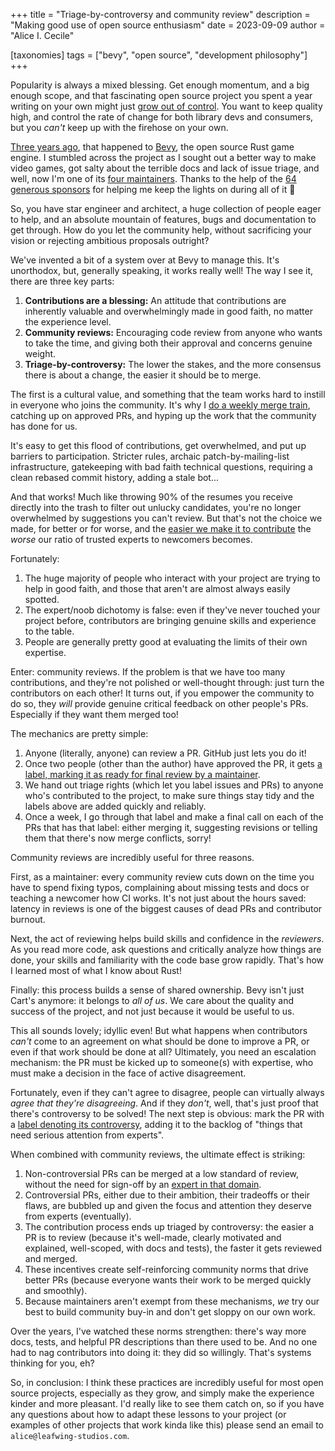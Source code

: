 +++
title = "Triage-by-controversy and community review"
description = "Making good use of open source enthusiasm"
date = 2023-09-09
author = "Alice I. Cecile"

[taxonomies]
tags = ["bevy", "open source", "development philosophy"]
+++

Popularity is always a mixed blessing.
Get enough momentum, and a big enough scope, and that fascinating open source project you spent a year writing on your own might just [grow out of control](https://bevyengine.org/news/scaling-bevy/).
You want to keep quality high, and control the rate of change for both library devs and consumers, but you *can't* keep up with the firehose on your own.

[Three years ago](https://bevyengine.org/news/bevys-third-birthday/), that happened to [Bevy](https://bevyengine.org/), the open source Rust game engine.
I stumbled across the project as I sought out a better way to make video games, got salty about the terrible docs and lack of issue triage, and well, now I'm one of its [four maintainers](https://bevyengine.org/community/people/).
Thanks to the help of the [64 generous sponsors](https://github.com/sponsors/alice-i-cecile) for helping me keep the lights on during all of it 💚

So, you have star engineer and architect, a huge collection of people eager to help, and an absolute mountain of features, bugs and documentation to get through.
How do you let the community help, without sacrificing your vision or rejecting ambitious proposals outright?

We've invented a bit of a system over at Bevy to manage this.
It's unorthodox, but, generally speaking, it works really well!
The way I see it, there are three key parts:

1. **Contributions are a blessing:** An attitude that contributions are inherently valuable and overwhelmingly made in good faith, no matter the experience level.
2. **Community reviews:** Encouraging code review from anyone who wants to take the time, and giving both their approval and concerns genuine weight.
3. **Triage-by-controversy:** The lower the stakes, and the more consensus there is about a change, the easier it should be to merge.

The first is a cultural value, and something that the team works hard to instill in everyone who joins the community.
It's why I [do a weekly merge train](https://elk.zone/mastodon.gamedev.place/@alice_i_cecile/110968204517145096), catching up on approved PRs, and hyping up the work that the community has done for us.

It's easy to get this flood of contributions, get overwhelmed, and put up barriers to participation.
Stricter rules, archaic patch-by-mailing-list infrastructure, gatekeeping with bad faith technical questions, requiring a clean rebased commit history, adding a stale bot...

And that works! Much like throwing 90% of the resumes you receive directly into the trash to filter out unlucky candidates, you're no longer overwhelmed by suggestions you can't review.
But that's not the choice we made, for better or for worse, and the [easier we make it to contribute](https://github.com/bevyengine/bevy/blob/main/CONTRIBUTING.md) the *worse* our ratio of trusted experts to newcomers becomes.

Fortunately:

1. The huge majority of people who interact with your project are trying to help in good faith, and those that aren't are almost always easily spotted.
2. The expert/noob dichotomy is false: even if they've never touched your project before, contributors are bringing genuine skills and experience to the table.
3. People are generally pretty good at evaluating the limits of their own expertise.

Enter: community reviews.
If the problem is that we have too many contributions, and they're not polished or well-thought through: just turn the contributors on each other!
It turns out, if you empower the community to do so, they *will* provide genuine critical feedback on other people's PRs.
Especially if they want them merged too!

The mechanics are pretty simple:

1. Anyone (literally, anyone) can review a PR. GitHub just lets you do it!
2. Once two people (other than the author) have approved the PR, it gets [a label, marking it as ready for final review by a maintainer](https://github.com/bevyengine/bevy/pulls?q=is%3Aopen+is%3Apr+label%3AS-Ready-For-Final-Review).
3. We hand out triage rights (which let you label issues and PRs) to anyone who's contributed to the project, to make sure things stay tidy and the labels above are added quickly and reliably.
4. Once a week, I go through that label and make a final call on each of the PRs that has that label: either merging it, suggesting revisions or telling them that there's now merge conflicts, sorry!

Community reviews are incredibly useful for three reasons.

First, as a maintainer: every community review cuts down on the time you have to spend fixing typos, complaining about missing tests and docs or teaching a newcomer how CI works.
It's not just about the hours saved: latency in reviews is one of the biggest causes of dead PRs and contributor burnout.

Next, the act of reviewing helps build skills and confidence in the *reviewers*.
As you read more code, ask questions and critically analyze how things are done, your skills and familiarity with the code base grow rapidly.
That's how I learned most of what I know about Rust!

Finally: this process builds a sense of shared ownership.
Bevy isn't just Cart's anymore: it belongs to *all of us*.
We care about the quality and success of the project, and not just because it would be useful to us.

This all sounds lovely; idyllic even!
But what happens when contributors *can't* come to an agreement on what should be done to improve a PR, or even if that work should be done at all?
Ultimately, you need an escalation mechanism: the PR must be kicked up to someone(s) with expertise, who must make a decision in the face of active disagreement.

Fortunately, even if they can't agree to disagree, people can virtually always *agree that they're disagreeing*.
And if they *don't*, well, that's just proof that there's controversy to be solved!
The next step is obvious: mark the PR with a [label denoting its controversy](https://github.com/bevyengine/bevy/pulls?q=is%3Aopen+is%3Apr+label%3AS-Controversial), adding it to the backlog of "things that need serious attention from experts".

When combined with community reviews, the ultimate effect is striking:

1. Non-controversial PRs can be merged at a low standard of review, without the need for sign-off by an [expert in that domain](https://bevyengine.org/news/scaling-bevy-development/).
2. Controversial PRs, either due to their ambition, their tradeoffs or their flaws, are bubbled up and given the focus and attention they deserve from experts (eventually).
3. The contribution process ends up triaged by controversy: the easier a PR is to review (because it's well-made, clearly motivated and explained, well-scoped, with docs and tests), the faster it gets reviewed and merged.
4. These incentives create self-reinforcing community norms that drive better PRs (because everyone wants their work to be merged quickly and smoothly).
5. Because maintainers aren't exempt from these mechanisms, *we* try our best to build community buy-in and don't get sloppy on our own work.

Over the years, I've watched these norms strengthen: there's way more docs, tests, and helpful PR descriptions than there used to be.
And no one had to nag contributors into doing it: they did so willingly.
That's systems thinking for you, eh?

So, in conclusion: I think these practices are incredibly useful for most open source projects, especially as they grow, and simply make the experience kinder and more pleasant.
I'd really like to see them catch on, so if you have any questions about how to adapt these lessons to your project (or examples of other projects that work kinda like this) please send an email to `alice@leafwing-studios.com`.
